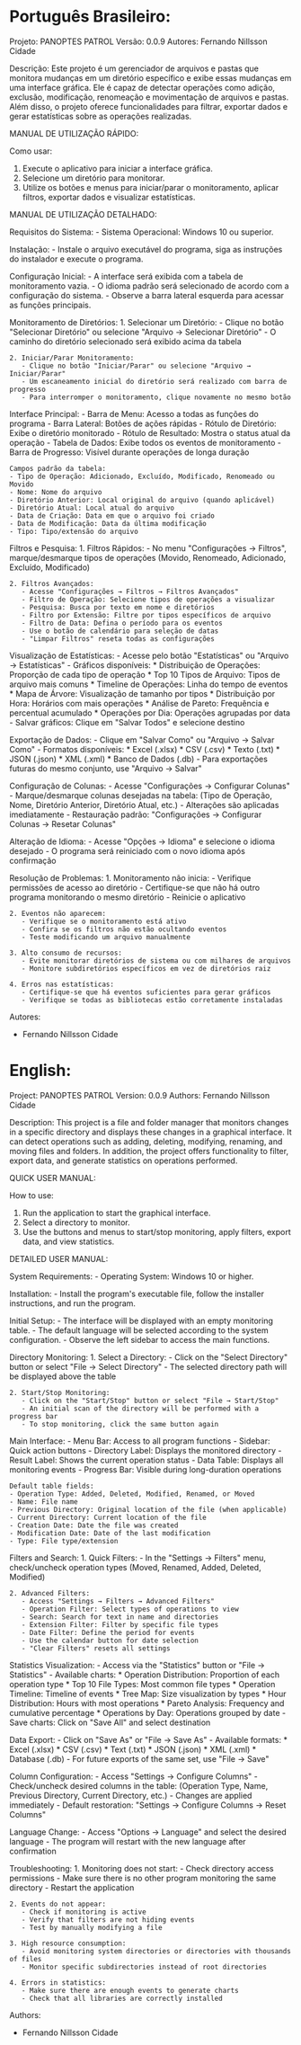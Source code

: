 # **Português Brasileiro:**

Projeto: PANOPTES PATROL
Versão: 0.0.9
Autores: Fernando Nillsson Cidade

Descrição:
Este projeto é um gerenciador de arquivos e pastas que monitora mudanças em um diretório específico e exibe essas mudanças em uma interface gráfica. Ele é capaz de detectar operações como adição, exclusão, modificação, renomeação e movimentação de arquivos e pastas. Além disso, o projeto oferece funcionalidades para filtrar, exportar dados e gerar estatísticas sobre as operações realizadas.

MANUAL DE UTILIZAÇÃO RÁPIDO:

Como usar:
1. Execute o aplicativo para iniciar a interface gráfica.
2. Selecione um diretório para monitorar.
3. Utilize os botões e menus para iniciar/parar o monitoramento, aplicar filtros, exportar dados e visualizar estatísticas.

MANUAL DE UTILIZAÇÃO DETALHADO:

Requisitos do Sistema:
    - Sistema Operacional: Windows 10 ou superior.

Instalação:
    - Instale o arquivo executável do programa, siga as instruções do instalador e execute o programa.

Configuração Inicial:
    - A interface será exibida com a tabela de monitoramento vazia.
    - O idioma padrão será selecionado de acordo com a configuração do sistema.
    - Observe a barra lateral esquerda para acessar as funções principais.

Monitoramento de Diretórios:
    1. Selecionar um Diretório:
       - Clique no botão "Selecionar Diretório" ou selecione "Arquivo → Selecionar Diretório"
       - O caminho do diretório selecionado será exibido acima da tabela

    2. Iniciar/Parar Monitoramento:
       - Clique no botão "Iniciar/Parar" ou selecione "Arquivo → Iniciar/Parar"
       - Um escaneamento inicial do diretório será realizado com barra de progresso
       - Para interromper o monitoramento, clique novamente no mesmo botão

Interface Principal:
    - Barra de Menu: Acesso a todas as funções do programa
    - Barra Lateral: Botões de ações rápidas
    - Rótulo de Diretório: Exibe o diretório monitorado
    - Rótulo de Resultado: Mostra o status atual da operação
    - Tabela de Dados: Exibe todos os eventos de monitoramento
    - Barra de Progresso: Visível durante operações de longa duração

    Campos padrão da tabela:
    - Tipo de Operação: Adicionado, Excluído, Modificado, Renomeado ou Movido
    - Nome: Nome do arquivo
    - Diretório Anterior: Local original do arquivo (quando aplicável)
    - Diretório Atual: Local atual do arquivo
    - Data de Criação: Data em que o arquivo foi criado
    - Data de Modificação: Data da última modificação
    - Tipo: Tipo/extensão do arquivo

Filtros e Pesquisa:
    1. Filtros Rápidos:
       - No menu "Configurações → Filtros", marque/desmarque tipos de operações
         (Movido, Renomeado, Adicionado, Excluído, Modificado)

    2. Filtros Avançados:
       - Acesse "Configurações → Filtros → Filtros Avançados"
       - Filtro de Operação: Selecione tipos de operações a visualizar
       - Pesquisa: Busca por texto em nome e diretórios
       - Filtro por Extensão: Filtre por tipos específicos de arquivo
       - Filtro de Data: Defina o período para os eventos
       - Use o botão de calendário para seleção de datas
       - "Limpar Filtros" reseta todas as configurações

Visualização de Estatísticas:
    - Acesse pelo botão "Estatísticas" ou "Arquivo → Estatísticas"
    - Gráficos disponíveis:
      * Distribuição de Operações: Proporção de cada tipo de operação
      * Top 10 Tipos de Arquivo: Tipos de arquivo mais comuns
      * Timeline de Operações: Linha do tempo de eventos
      * Mapa de Árvore: Visualização de tamanho por tipos
      * Distribuição por Hora: Horários com mais operações
      * Análise de Pareto: Frequência e percentual acumulado
      * Operações por Dia: Operações agrupadas por data
    - Salvar gráficos: Clique em "Salvar Todos" e selecione destino

Exportação de Dados:
    - Clique em "Salvar Como" ou "Arquivo → Salvar Como"
    - Formatos disponíveis:
      * Excel (.xlsx)
      * CSV (.csv)
      * Texto (.txt)
      * JSON (.json)
      * XML (.xml)
      * Banco de Dados (.db)
    - Para exportações futuras do mesmo conjunto, use "Arquivo → Salvar"

Configuração de Colunas:
    - Acesse "Configurações → Configurar Colunas"
    - Marque/desmarque colunas desejadas na tabela:
      (Tipo de Operação, Nome, Diretório Anterior, Diretório Atual, etc.)
    - Alterações são aplicadas imediatamente
    - Restauração padrão: "Configurações → Configurar Colunas → Resetar Colunas"

Alteração de Idioma:
    - Acesse "Opções → Idioma" e selecione o idioma desejado
    - O programa será reiniciado com o novo idioma após confirmação

Resolução de Problemas:
    1. Monitoramento não inicia:
       - Verifique permissões de acesso ao diretório
       - Certifique-se que não há outro programa monitorando o mesmo diretório
       - Reinicie o aplicativo

    2. Eventos não aparecem:
       - Verifique se o monitoramento está ativo
       - Confira se os filtros não estão ocultando eventos
       - Teste modificando um arquivo manualmente

    3. Alto consumo de recursos:
       - Evite monitorar diretórios de sistema ou com milhares de arquivos
       - Monitore subdiretórios específicos em vez de diretórios raiz

    4. Erros nas estatísticas:
       - Certifique-se que há eventos suficientes para gerar gráficos
       - Verifique se todas as bibliotecas estão corretamente instaladas

Autores:
- Fernando Nillsson Cidade


# **English:**

Project: PANOPTES PATROL
Version: 0.0.9
Authors: Fernando Nillsson Cidade

Description:
This project is a file and folder manager that monitors changes in a specific directory and displays these changes in a graphical interface. It can detect operations such as adding, deleting, modifying, renaming, and moving files and folders. In addition, the project offers functionality to filter, export data, and generate statistics on operations performed.

QUICK USER MANUAL:

How to use:
1. Run the application to start the graphical interface.
2. Select a directory to monitor.
3. Use the buttons and menus to start/stop monitoring, apply filters, export data, and view statistics.

DETAILED USER MANUAL:

System Requirements:
    - Operating System: Windows 10 or higher.

Installation:
    - Install the program's executable file, follow the installer instructions, and run the program.

Initial Setup:
    - The interface will be displayed with an empty monitoring table.
    - The default language will be selected according to the system configuration.
    - Observe the left sidebar to access the main functions.

Directory Monitoring:
    1. Select a Directory:
       - Click on the "Select Directory" button or select "File → Select Directory"
       - The selected directory path will be displayed above the table

    2. Start/Stop Monitoring:
       - Click on the "Start/Stop" button or select "File → Start/Stop"
       - An initial scan of the directory will be performed with a progress bar
       - To stop monitoring, click the same button again

Main Interface:
    - Menu Bar: Access to all program functions
    - Sidebar: Quick action buttons
    - Directory Label: Displays the monitored directory
    - Result Label: Shows the current operation status
    - Data Table: Displays all monitoring events
    - Progress Bar: Visible during long-duration operations

    Default table fields:
    - Operation Type: Added, Deleted, Modified, Renamed, or Moved
    - Name: File name
    - Previous Directory: Original location of the file (when applicable)
    - Current Directory: Current location of the file
    - Creation Date: Date the file was created
    - Modification Date: Date of the last modification
    - Type: File type/extension

Filters and Search:
    1. Quick Filters:
       - In the "Settings → Filters" menu, check/uncheck operation types
         (Moved, Renamed, Added, Deleted, Modified)

    2. Advanced Filters:
       - Access "Settings → Filters → Advanced Filters"
       - Operation Filter: Select types of operations to view
       - Search: Search for text in name and directories
       - Extension Filter: Filter by specific file types
       - Date Filter: Define the period for events
       - Use the calendar button for date selection
       - "Clear Filters" resets all settings

Statistics Visualization:
    - Access via the "Statistics" button or "File → Statistics"
    - Available charts:
      * Operation Distribution: Proportion of each operation type
      * Top 10 File Types: Most common file types
      * Operation Timeline: Timeline of events
      * Tree Map: Size visualization by types
      * Hour Distribution: Hours with most operations
      * Pareto Analysis: Frequency and cumulative percentage
      * Operations by Day: Operations grouped by date
    - Save charts: Click on "Save All" and select destination

Data Export:
    - Click on "Save As" or "File → Save As"
    - Available formats:
      * Excel (.xlsx)
      * CSV (.csv)
      * Text (.txt)
      * JSON (.json)
      * XML (.xml)
      * Database (.db)
    - For future exports of the same set, use "File → Save"

Column Configuration:
    - Access "Settings → Configure Columns"
    - Check/uncheck desired columns in the table:
      (Operation Type, Name, Previous Directory, Current Directory, etc.)
    - Changes are applied immediately
    - Default restoration: "Settings → Configure Columns → Reset Columns"

Language Change:
    - Access "Options → Language" and select the desired language
    - The program will restart with the new language after confirmation

Troubleshooting:
    1. Monitoring does not start:
       - Check directory access permissions
       - Make sure there is no other program monitoring the same directory
       - Restart the application

    2. Events do not appear:
       - Check if monitoring is active
       - Verify that filters are not hiding events
       - Test by manually modifying a file

    3. High resource consumption:
       - Avoid monitoring system directories or directories with thousands of files
       - Monitor specific subdirectories instead of root directories

    4. Errors in statistics:
       - Make sure there are enough events to generate charts
       - Check that all libraries are correctly installed

Authors:
- Fernando Nillsson Cidade
